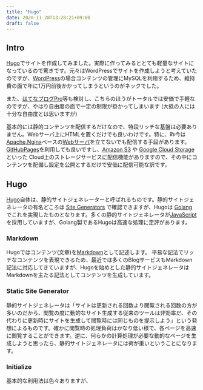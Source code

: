 ```yaml
---
title: "Hugo"
date: 2020-11-28T13:28:21+09:00
draft: false
---
```


## Intro
[Hugo](https://gohugo.io/)でサイトを作成してみました。実際に作ってみるととても軽量なサイトになっているので驚きです。元々はWordPressでサイトを作成しようと考えていたのですが、[WordPress](https://ja.wordpress.com/)の場合コンテンツの管理にMySQLを利用するため、維持費の面で年に1万円前後かかってしまうというのがネックでした。

また、[はてなブログPro](https://hatenablog.com/guide/pro)等も検討し、こちらのほうがトータルでは安価で手軽なのですが、やはり自由度の面で一定の制限が掛かってしまいます (大抵の人には十分な自由度とは思いますが)

基本的には静的コンテンツを配信するだけなので、特段リッチな基盤は必要ありません。Webサーバ上にHTMLを置くだけでも良いわけです。特に、昨今は[Apache](https://httpd.apache.org/),[Nginx](https://nginx.org/en/)ベースの[Webサーバ](https://ja.wikipedia.org/wiki/Web%E3%82%B5%E3%83%BC%E3%83%90)を立てないでも配信する手段があります。[GitHubPages](https://docs.github.com/ja/free-pro-team@latest/github/working-with-github-pages/about-github-pages)を利用しても良いですし、[Amazon S3](https://aws.amazon.com/jp/s3/) や [Google Cloud Storage](https://cloud.google.com/storage/?hl=ja)といった Cloud上のストレージサービスに配信機能がありますので、その中にコンテンツを配備し設定を公開とするだけで安価に配信可能な訳です。

## Hugo
[Hugo](https://gohugo.io/)自体は、静的サイトジェネレーターと呼ばれるものです。静的サイトジェネレータの有名どころは [Site Generators](https://jamstack.org/generators/) で確認できますが、Hugoは [Golang](https://golang.org/)でこれを実現したものとなります。多くの静的サイトジェネレータが[JavaScript](https://developer.mozilla.org/ja/docs/Web/JavaScript)を採用していますが、Golang製であるHugoは高速な処理に定評があります。

### Markdown
Hugoではコンテンツ(文章)を[Markdown](https://ja.wikipedia.org/wiki/Markdown)として記述します。 平易な記法でリッチなコンテンツを表現できるため、最近では多くのBlogサービスもMarkdown記法に対応してきていますが、Hugoを始めとした静的サイトジェネレータはMarkdownを主たる記法としてコンテンツを生成しています。

### Static Site Generator
静的サイトジェネレータは「サイトは更新される回数より閲覧される回数の方が多いのだから、閲覧の度に動的なサイト生成する従来のツールは非効率だ、その代わりに更新時にサイトを生成して閲覧時には同じものを提示しよう」という発想によるものです。確かに閲覧時の処理負荷はかなり低い様で、各ページを高速に閲覧することができます。逆に、何らかの計算処理が必要な動的なページを生成しようと思ったら、静的サイトジェネレータには荷が重いということになります。

### Initialize
基本的な利用法は色々ありますが、
